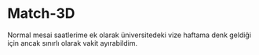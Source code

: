 # Match-3D
 Normal mesai saatlerime ek olarak üniversitedeki vize haftama denk geldiği için ancak sınırlı olarak vakit ayırabildim.
